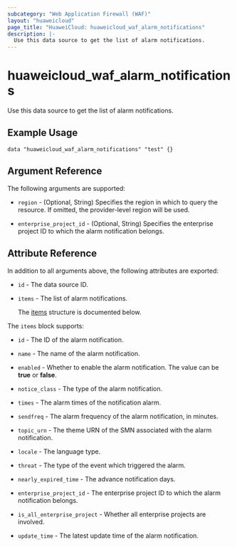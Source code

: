 ```yaml
---
subcategory: "Web Application Firewall (WAF)"
layout: "huaweicloud"
page_title: "HuaweiCloud: huaweicloud_waf_alarm_notifications"
description: |-
  Use this data source to get the list of alarm notifications.
---
```


# huaweicloud_waf_alarm_notifications

Use this data source to get the list of alarm notifications.

## Example Usage

```hcl
data "huaweicloud_waf_alarm_notifications" "test" {}
```

## Argument Reference

The following arguments are supported:

* `region` - (Optional, String) Specifies the region in which to query the resource.
  If omitted, the provider-level region will be used.

* `enterprise_project_id` - (Optional, String) Specifies the enterprise project ID to which the alarm notification
  belongs.

## Attribute Reference

In addition to all arguments above, the following attributes are exported:

* `id` - The data source ID.

* `items` - The list of alarm notifications.

  The [items](#items_struct) structure is documented below.

<a name="items_struct"></a>
The `items` block supports:

* `id` - The ID of the alarm notification.

* `name` - The name of the alarm notification.

* `enabled` - Whether to enable the  alarm notification.
  The value can be **true** or  **false**.

* `notice_class` - The type of the  alarm notification.

* `times` - The alarm times of the notification alarm.

* `sendfreq` - The alarm frequency of the alarm notification, in minutes.

* `topic_urn` - The theme URN of the SMN associated with the alarm notification.

* `locale` - The language type.

* `threat` - The type of the event which triggered the alarm.

* `nearly_expired_time` - The advance notification days.

* `enterprise_project_id` - The enterprise project ID to which the alarm notification belongs.

* `is_all_enterprise_project` - Whether all enterprise projects are involved.

* `update_time` - The latest update time of the alarm notification.
